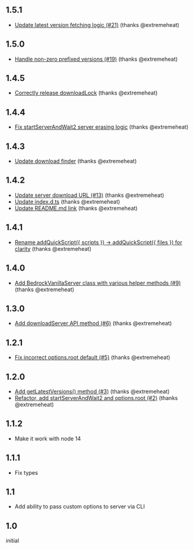 ## 1.5.1
* [Update latest version fetching logic (#21)](https://github.com/extremeheat/minecraft-bedrock-server/commit/67749949f91aab62b162183169af2b8b47ec41c2) (thanks @extremeheat)

## 1.5.0
* [Handle non-zero prefixed versions (#19)](https://github.com/extremeheat/minecraft-bedrock-server/commit/1cd430fb90e76e62449064c3012ab38891b39fa3) (thanks @extremeheat)

## 1.4.5
* [Correctly release downloadLock](https://github.com/extremeheat/minecraft-bedrock-server/commit/cd93d16aec56fa38b3dd18caebcfcd07f30ad7e1) (thanks @extremeheat)

## 1.4.4
* [Fix startServerAndWait2 server erasing logic](https://github.com/extremeheat/minecraft-bedrock-server/commit/a57b73249603b1ee15c0d9dd3b2a05ae79c444dd) (thanks @extremeheat)

## 1.4.3
* [Update download finder](https://github.com/extremeheat/minecraft-bedrock-server/commit/6c5f28b8b3f8436802d5cea70aaf181d379aff50) (thanks @extremeheat)

## 1.4.2
* [Update server download URL (#13)](https://github.com/extremeheat/minecraft-bedrock-server/commit/e3e73ebee2d26a37d7914979258d402c542017ff) (thanks @extremeheat)
* [Update index.d.ts](https://github.com/extremeheat/minecraft-bedrock-server/commit/6788b79f91285da6d37bfd19217dc7cf9c19f1db) (thanks @extremeheat)
* [Update README.md link](https://github.com/extremeheat/minecraft-bedrock-server/commit/61be2682b9fb8185390b7367d3df9fc050e38000) (thanks @extremeheat)

## 1.4.1
* [Rename addQuickScript({ scripts }) -> addQuickScript({ files }) for clarity](https://github.com/extremeheat/minecraft-bedrock-server/commit/21820697b6e48d022012b134760f79ba19c7d511) (thanks @extremeheat)

## 1.4.0
* [Add BedrockVanillaServer class with various helper methods (#9)](https://github.com/extremeheat/minecraft-bedrock-server/commit/7f9fe95dec0b758738e7a030b5d438e3061132c2) (thanks @extremeheat)

## 1.3.0
* [Add downloadServer API method (#6)](https://github.com/extremeheat/minecraft-bedrock-server/commit/ad8f8d110fe5746375929f6e765405561a3da4e0) (thanks @extremeheat)

## 1.2.1
* [Fix incorrect options.root default (#5)](https://github.com/extremeheat/minecraft-bedrock-server/commit/1eb371aa7fc203bbab2752e1fbc96378e165fd9f) (thanks @extremeheat)

## 1.2.0
* [Add getLatestVersions() method (#3)](https://github.com/extremeheat/minecraft-bedrock-server/commit/8864a06bd2969396815cb7422878ac76e7d22b9c) (thanks @extremeheat)
* [Refactor, add startServerAndWait2 and options.root (#2)](https://github.com/extremeheat/minecraft-bedrock-server/commit/2ed240b9f285b83f88798a58ac1408f1643466e1) (thanks @extremeheat)

## 1.1.2
* Make it work with node 14

## 1.1.1
* Fix types

## 1.1
* Add ability to pass custom options to server via CLI

## 1.0

initial
